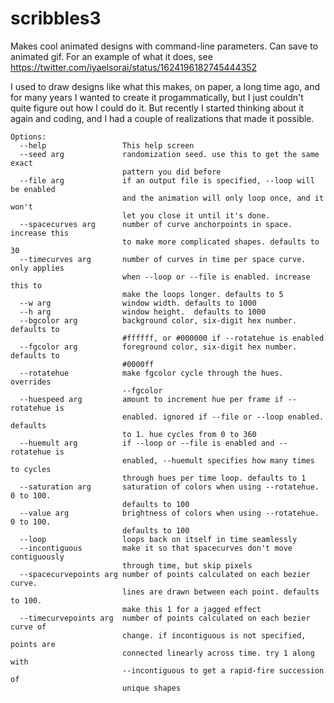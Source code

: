 # scribbles3
Makes cool animated designs with command-line parameters. Can save to animated gif. 
For an example of what it does, see https://twitter.com/iyaelsorai/status/1624196182745444352 

I used to draw designs like what this makes, on paper, a long time ago, and for many years I wanted to create it progammatically, but I just couldn't quite figure out how I could do it. But recently I started thinking about it again and coding, and I had a couple of realizations that made it possible.

```
Options:
  --help                 This help screen
  --seed arg             randomization seed. use this to get the same exact
                         pattern you did before
  --file arg             if an output file is specified, --loop will be enabled
                         and the animation will only loop once, and it won't
                         let you close it until it's done.
  --spacecurves arg      number of curve anchorpoints in space. increase this
                         to make more complicated shapes. defaults to 30
  --timecurves arg       number of curves in time per space curve. only applies
                         when --loop or --file is enabled. increase this to
                         make the loops longer. defaults to 5
  --w arg                window width. defaults to 1000
  --h arg                window height.  defaults to 1000
  --bgcolor arg          background color, six-digit hex number. defaults to
                         #ffffff, or #000000 if --rotatehue is enabled
  --fgcolor arg          foreground color, six-digit hex number. defaults to
                         #0000ff
  --rotatehue            make fgcolor cycle through the hues. overrides
                         --fgcolor
  --huespeed arg         amount to increment hue per frame if --rotatehue is
                         enabled. ignored if --file or --loop enabled. defaults
                         to 1. hue cycles from 0 to 360
  --huemult arg          if --loop or --file is enabled and --rotatehue is
                         enabled, --huemult specifies how many times to cycles
                         through hues per time loop. defaults to 1
  --saturation arg       saturation of colors when using --rotatehue. 0 to 100.
                         defaults to 100
  --value arg            brightness of colors when using --rotatehue. 0 to 100.
                         defaults to 100
  --loop                 loops back on itself in time seamlessly
  --incontiguous         make it so that spacecurves don't move contiguously
                         through time, but skip pixels
  --spacecurvepoints arg number of points calculated on each bezier curve.
                         lines are drawn between each point. defaults to 100.
                         make this 1 for a jagged effect
  --timecurvepoints arg  number of points calculated on each bezier curve of
                         change. if incontiguous is not specified, points are
                         connected linearly across time. try 1 along with
                         --incontiguous to get a rapid-fire succession of
                         unique shapes
```
